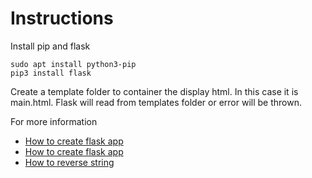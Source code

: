 # Instructions 

Install pip and flask

```
sudo apt install python3-pip
pip3 install flask
```

Create a template folder to container the display html. In this case it is main.html. Flask will read from templates folder or error will be thrown.

For more information
 * [How to create flask app](https://stackoverflow.com/questions/12277933/send-data-from-a-textbox-into-flask)
 * [How to create flask app](https://stackoverflow.com/questions/50822882/how-to-use-users-input-to-run-another-function-in-flask-python)
 * [How to reverse string](https://www.educative.io/edpresso/how-do-you-reverse-a-string-in-python)
